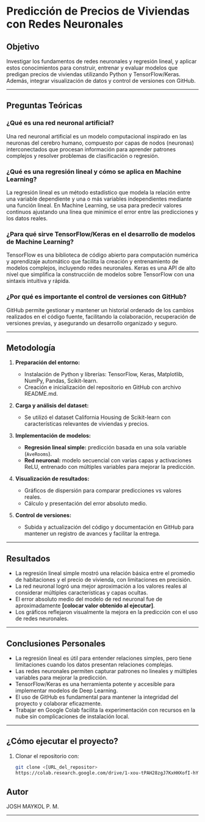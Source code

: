 # Predicción de Precios de Viviendas con Redes Neuronales

## Objetivo

Investigar los fundamentos de redes neuronales y regresión lineal, y aplicar estos conocimientos para construir, entrenar y evaluar modelos que predigan precios de viviendas utilizando Python y TensorFlow/Keras. Además, integrar visualización de datos y control de versiones con GitHub.

---

## Preguntas Teóricas

### ¿Qué es una red neuronal artificial?

Una red neuronal artificial es un modelo computacional inspirado en las neuronas del cerebro humano, compuesto por capas de nodos (neuronas) interconectados que procesan información para aprender patrones complejos y resolver problemas de clasificación o regresión.

### ¿Qué es una regresión lineal y cómo se aplica en Machine Learning?

La regresión lineal es un método estadístico que modela la relación entre una variable dependiente y una o más variables independientes mediante una función lineal. En Machine Learning, se usa para predecir valores continuos ajustando una línea que minimice el error entre las predicciones y los datos reales.

### ¿Para qué sirve TensorFlow/Keras en el desarrollo de modelos de Machine Learning?

TensorFlow es una biblioteca de código abierto para computación numérica y aprendizaje automático que facilita la creación y entrenamiento de modelos complejos, incluyendo redes neuronales. Keras es una API de alto nivel que simplifica la construcción de modelos sobre TensorFlow con una sintaxis intuitiva y rápida.

### ¿Por qué es importante el control de versiones con GitHub?

GitHub permite gestionar y mantener un historial ordenado de los cambios realizados en el código fuente, facilitando la colaboración, recuperación de versiones previas, y asegurando un desarrollo organizado y seguro.

---

## Metodología

1. **Preparación del entorno:**  
   - Instalación de Python y librerías: TensorFlow, Keras, Matplotlib, NumPy, Pandas, Scikit-learn.  
   - Creación e inicialización del repositorio en GitHub con archivo README.md.

2. **Carga y análisis del dataset:**  
   - Se utilizó el dataset California Housing de Scikit-learn con características relevantes de viviendas y precios.

3. **Implementación de modelos:**  
   - **Regresión lineal simple:** predicción basada en una sola variable (`AveRooms`).  
   - **Red neuronal:** modelo secuencial con varias capas y activaciones ReLU, entrenado con múltiples variables para mejorar la predicción.

4. **Visualización de resultados:**  
   - Gráficos de dispersión para comparar predicciones vs valores reales.  
   - Cálculo y presentación del error absoluto medio.

5. **Control de versiones:**  
   - Subida y actualización del código y documentación en GitHub para mantener un registro de avances y facilitar la entrega.

---

## Resultados

- La regresión lineal simple mostró una relación básica entre el promedio de habitaciones y el precio de vivienda, con limitaciones en precisión.  
- La red neuronal logró una mejor aproximación a los valores reales al considerar múltiples características y capas ocultas.  
- El error absoluto medio del modelo de red neuronal fue de aproximadamente **[colocar valor obtenido al ejecutar]**.  
- Los gráficos reflejaron visualmente la mejora en la predicción con el uso de redes neuronales.

---

## Conclusiones Personales

- La regresión lineal es útil para entender relaciones simples, pero tiene limitaciones cuando los datos presentan relaciones complejas.  
- Las redes neuronales permiten capturar patrones no lineales y múltiples variables para mejorar la predicción.  
- TensorFlow/Keras es una herramienta potente y accesible para implementar modelos de Deep Learning.  
- El uso de GitHub es fundamental para mantener la integridad del proyecto y colaborar eficazmente.  
- Trabajar en Google Colab facilita la experimentación con recursos en la nube sin complicaciones de instalación local.

---

## ¿Cómo ejecutar el proyecto?

1. Clonar el repositorio con:  
   ```bash
   git clone <[URL_del_repositor>
   https://colab.research.google.com/drive/1-xou-tPAH28zgJ7KxHHXofI-hYM8ycg4#scrollTo=OBQbJvR2Jmsd

## Autor

JOSH MAYKOL P. M.

---

